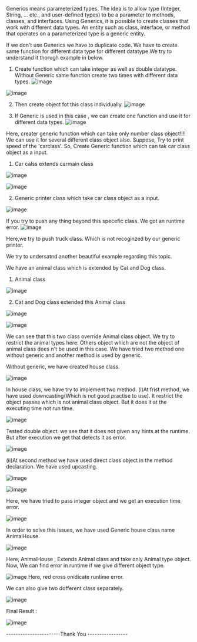 Generics means parameterized types. The idea is to allow type (Integer, String, … etc., and user-defined types) to be a parameter to methods, classes, and interfaces. Using Generics, it is possible to create classes that work with different data types. An entity such as class, interface, or method that operates on a parameterized type is a generic entity.

 If we don't use Generics we have to duplicate code. We have to create same function for different data type for different datatype.We try to understand it thorugh example in below.
 1. Create function which can take integer  as well as double datatype. Without Generic same function create two times with different data types.
 ![image](https://user-images.githubusercontent.com/75389185/190866030-43791969-5118-49a9-9437-4a39bad5e059.png) 

 ![image](https://user-images.githubusercontent.com/75389185/190866052-84bda24b-dbf8-42f7-90ce-9c63e4b62754.png)


 2.  Then create object fot this class individually.
 ![image](https://user-images.githubusercontent.com/75389185/190866113-e904e24d-0104-4acf-9c5a-be399d4cc656.png)


 3. If Generic is used in this case , we can create one function and use it for different data types.
 ![image](https://user-images.githubusercontent.com/75389185/190866172-0928ded0-68d3-4338-91de-c70d7bc54977.png)
 
 Here, creater generic function which can take only number class object!!!! We can use it for several different class object also.
 Suppose, Try to print speed of the 'carclass'. So, Create Generic function which can tak car class object as a input.
 1. Car  calss extends carmain class

![image](https://user-images.githubusercontent.com/75389185/190866327-591f78ca-97fd-405a-a5a9-88291efe350c.png)

![image](https://user-images.githubusercontent.com/75389185/190866358-97528229-1245-439d-a706-1f9c8915dbd2.png)

2. Generic printer class which take car class object as a input.

![image](https://user-images.githubusercontent.com/75389185/190866379-b0169934-4597-4c73-8b00-6a128c3b8a1f.png)

If you try to push any thing beyond this specefic class. We got an runtime error.
![image](https://user-images.githubusercontent.com/75389185/190866471-15b9ae6b-72c9-420b-ba95-d425847ef9d8.png)

Here,we try to push truck class. Which is not recoginzed by our generic printer.


We try to undersatnd another beautiful example regarding this topic.

We have an animal class which is extended by Cat and Dog class.
1. Animal class

![image](https://user-images.githubusercontent.com/75389185/190866583-73c57268-4eb7-4b16-bf66-9cbbbc05927d.png)

2. Cat and Dog class extended this Animal class

![image](https://user-images.githubusercontent.com/75389185/190866638-1e3b8d5e-6719-4bc0-9b1b-3b0d1e4c42e1.png)

![image](https://user-images.githubusercontent.com/75389185/190866650-a7781997-90b7-4ed1-b09f-0022ac6a5616.png)

We can see that this two class override Animal class object.
We try to restrict the animal types here. Others object which are not the object of animal class does n't be used in this case. We have tried two method one without generic and another method is used by generic.

Without generic, we have created house class.

![image](https://user-images.githubusercontent.com/75389185/190866823-17540e8a-204f-472e-9589-f3deb6dff4e3.png)

In house class, we have try to implement two method. 
(i)At frist method, we have used downcasting(Which is not good practise to use). It restrict the object passes which is not animal class object. But it does it at the executing time not run time. 

![image](https://user-images.githubusercontent.com/75389185/190867082-7e2c3539-f153-4778-b990-3711b657acf3.png)

Tested double object. we see that it does not given any hints at the runtime. But after execution we get that detects it as error.

![image](https://user-images.githubusercontent.com/75389185/190867170-86f526f8-b211-4be3-b0bf-d509bcbf3bb1.png)

(ii)At second method we have used direct class object in the method declaration. We have used upcasting. 

![image](https://user-images.githubusercontent.com/75389185/190867381-f248580b-d1ff-4592-bd9e-83ecb9972401.png)

![image](https://user-images.githubusercontent.com/75389185/190867470-5d5bd525-1d8f-4769-bf50-ecb0acf3b44b.png)

Here, we have tried to pass integer object and we get an execution time error.

![image](https://user-images.githubusercontent.com/75389185/190867923-43bb7852-021c-48e6-bada-84f79c3da4ab.png)

In order to solve this issues, we have used Generic house class name AnimalHouse.

![image](https://user-images.githubusercontent.com/75389185/190868090-e00feccc-3497-49b9-86b8-862a0def415c.png)

Here, AnimalHouse <T extends  Animal > , Extends Animal class and take only Animal type object. 
Now, We can find error in runtime if we give different object type.

![image](https://user-images.githubusercontent.com/75389185/190868253-4c1d7aaf-c869-4c27-bcdf-bf9498aec725.png)
Here, red cross onidicate runtime error. 

We can also give two dofferent class separately.

![image](https://user-images.githubusercontent.com/75389185/190868324-bab89648-ebcb-4357-9076-2b6b2fb6fb7b.png)

Final Result :


![image](https://user-images.githubusercontent.com/75389185/190868349-84d68855-79c7-41a0-9d33-99eda802ccce.png)


-----------------------Thank You -----------------